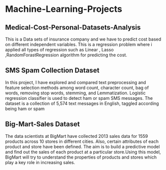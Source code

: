 # Machine-Learning-Projects
## Medical-Cost-Personal-Datasets-Analysis
This is a Data sets of insurance company and we have to predict cost based on different independent variables. This is a regression problem where i applied all types of regression such as Linear , Lasso ,RandomForastRegression algorithm for predicting the cost.

## SMS Spam Collection Dataset
In this project, I have explored and compared text preprocessing and feature selection methods among word count, character count, bag of words, removing stop words, stemming, and Lemmatization. Logistic regression classifier is used to detect ham or spam SMS messages. The dataset is a collection of 5,574 text messages in English, taggled according being ham or spam
## Big-Mart-Sales Dataset
The data scientists at BigMart have collected 2013 sales data for 1559 products across 10 stores in different cities. Also, certain attributes of each product and store have been defined. The aim is to build a predictive model and find out the sales of each product at a particular store.Using this model, BigMart will try to understand the properties of products and stores which play a key role in increasing sales.
